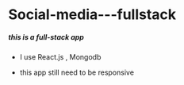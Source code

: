 # Social-media---fullstack

##### this is a full-stack app
- I use React.js , Mongodb

- this app still need to be responsive
